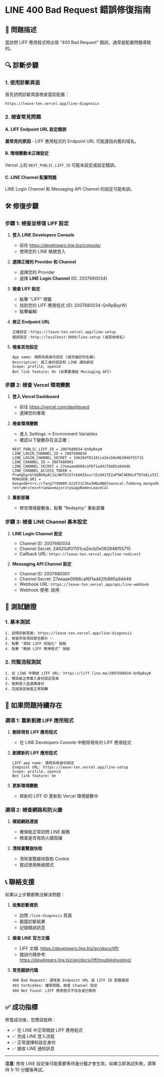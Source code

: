# LINE 400 Bad Request 錯誤修復指南

## 🚨 問題描述
當訪問 LIFF 應用程式時出現 "400 Bad Request" 錯誤，通常是配置問題導致的。

## 🔍 診斷步驟

### 1. 使用診斷頁面
首先訪問診斷頁面檢查當前配置：
```
https://leave-ten.vercel.app/line-diagnosis
```

### 2. 檢查常見問題

#### A. LIFF Endpoint URL 設定錯誤
**最常見的原因** - LIFF 應用程式的 Endpoint URL 可能還指向舊的域名。

#### B. 環境變數未正確設定
Vercel 上的 `NEXT_PUBLIC_LIFF_ID` 可能未設定或設定錯誤。

#### C. LINE Channel 配置問題
LINE Login Channel 和 Messaging API Channel 的設定可能有誤。

## 🛠️ 修復步驟

### 步驟 1: 檢查並修復 LIFF 設定

1. **登入 LINE Developers Console**
   - 前往 https://developers.line.biz/console/
   - 使用您的 LINE 帳號登入

2. **選擇正確的 Provider 和 Channel**
   - 選擇您的 Provider
   - 選擇 **LINE Login Channel** (ID: 2007680034)

3. **檢查 LIFF 設定**
   - 點擊 "LIFF" 標籤
   - 找到您的 LIFF 應用程式 (ID: 2007680034-QnRpBayW)
   - 點擊編輯

4. **修正 Endpoint URL**
   ```
   正確設定：https://leave-ten.vercel.app/line-setup
   錯誤設定：http://localhost:3000/line-setup (或其他域名)
   ```

5. **檢查其他設定**
   ```
   App name: 請假系統身份設定 (或您偏好的名稱)
   Description: 員工身份設定和 LINE 通知綁定
   Scope: profile, openid
   Bot link feature: On (如果要連結 Messaging API)
   ```

### 步驟 2: 檢查 Vercel 環境變數

1. **登入 Vercel Dashboard**
   - 前往 https://vercel.com/dashboard
   - 選擇您的專案

2. **檢查環境變數**
   - 進入 Settings → Environment Variables
   - 確認以下變數存在且正確：

   ```
   NEXT_PUBLIC_LIFF_ID = 2007680034-QnRpBayW
   LINE_LOGIN_CHANNEL_ID = 2007680034
   LINE_LOGIN_CHANNEL_SECRET = 24620df01101ca2ecb0e063946f55715
   LINE_CHANNEL_ID = 2007680001
   LINE_CHANNEL_SECRET = 27eeaae0688caf6f1ad42fb885a9d446
   LINE_CHANNEL_ACCESS_TOKEN = P+wHgkg+GlbQBbRpACJu/WUTb1S7vkbHZ4vurlEzU417E2aP5WlADNSuFTbTeELz5IlLAzRPUNjSUuia0L2T9aXU0uULs9I6iT1np+i7dnEQ7sgKaRqELwouC7tnyPTRuiw8FkYNb5su2aEu39rfogdB04t89/1O/w1cDnyilFU=
   MONGODB_URI = mongodb+srv://fang7799009:QJ2F21C3ke3HQodN@leavecal.fvb6vng.mongodb.net/?retryWrites=true&w=majority&appName=LeaveCal
   ```

3. **重新部署**
   - 修改環境變數後，點擊 "Redeploy" 重新部署

### 步驟 3: 檢查 LINE Channel 基本設定

1. **LINE Login Channel 設定**
   - Channel ID: 2007680034
   - Channel Secret: 24620df01101ca2ecb0e063946f55715
   - Callback URL: `https://leave-ten.vercel.app/line-redirect`

2. **Messaging API Channel 設定**
   - Channel ID: 2007680001
   - Channel Secret: 27eeaae0688caf6f1ad42fb885a9d446
   - Webhook URL: `https://leave-ten.vercel.app/api/line-webhook`
   - Webhook 使用: 啟用

## 🧪 測試驗證

### 1. 基本測試
```
1. 訪問診斷頁面: https://leave-ten.vercel.app/line-diagnosis
2. 檢查所有項目是否顯示 ✅
3. 點擊 "測試 LIFF 初始化" 按鈕
4. 點擊 "開啟 LIFF 應用程式" 按鈕
```

### 2. 完整流程測試
```
1. 在 LINE 中開啟 LIFF URL: https://liff.line.me/2007680034-QnRpBayW
2. 應該能正常載入身份設定頁面
3. 能夠登入並選擇身份
4. 完成設定後能正常跳轉
```

## 🚨 如果問題持續存在

### 選項 1: 重新創建 LIFF 應用程式

1. **刪除現有 LIFF 應用程式**
   - 在 LINE Developers Console 中刪除現有的 LIFF 應用程式

2. **創建新的 LIFF 應用程式**
   ```
   LIFF app name: 請假系統身份設定
   Endpoint URL: https://leave-ten.vercel.app/line-setup
   Scope: profile, openid
   Bot link feature: On
   ```

3. **更新環境變數**
   - 將新的 LIFF ID 更新到 Vercel 環境變數中

### 選項 2: 檢查網路和防火牆

1. **確認網路連接**
   - 確保能正常訪問 LINE 服務
   - 檢查是否有防火牆阻擋

2. **清除瀏覽器快取**
   - 清除瀏覽器快取和 Cookie
   - 嘗試使用無痕模式

## 📞 聯絡支援

如果以上步驟都無法解決問題：

1. **收集診斷資訊**
   - 訪問 `/line-diagnosis` 頁面
   - 截圖診斷結果
   - 記錄錯誤訊息

2. **檢查 LINE 官方文檔**
   - LIFF 文檔: https://developers.line.biz/en/docs/liff/
   - 錯誤代碼參考: https://developers.line.biz/en/docs/liff/troubleshooting/

3. **常見錯誤代碼**
   ```
   400 Bad Request: 通常是 Endpoint URL 或 LIFF ID 配置錯誤
   403 Forbidden: 權限問題，檢查 Channel 設定
   404 Not Found: LIFF 應用程式不存在或已刪除
   ```

## ✅ 成功指標

修復成功後，您應該能夠：
- ✅ 在 LINE 中正常開啟 LIFF 應用程式
- ✅ 完成 LINE 登入流程
- ✅ 正常選擇和設定身份
- ✅ 接收 LINE 通知訊息

---

**注意**: 修改 LINE 設定後可能需要等待幾分鐘才會生效。如果立即測試失敗，請等待 5-10 分鐘後再試。

